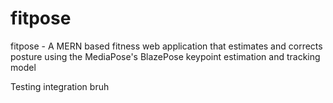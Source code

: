 # fitpose

fitpose - A MERN based fitness web application that estimates and corrects posture using the MediaPose's BlazePose keypoint estimation and tracking model

Testing integration bruh
